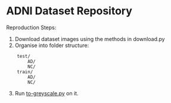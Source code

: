 # ADNI Dataset Repository
Reproduction Steps:
1. Download dataset images using the methods in download.py
2. Organise into folder structure:
```
    test/
        AD/
        NC/
    train/
        AD/
        NC/
```
3. Run [to-greyscale.py](to-update-link) on it.
